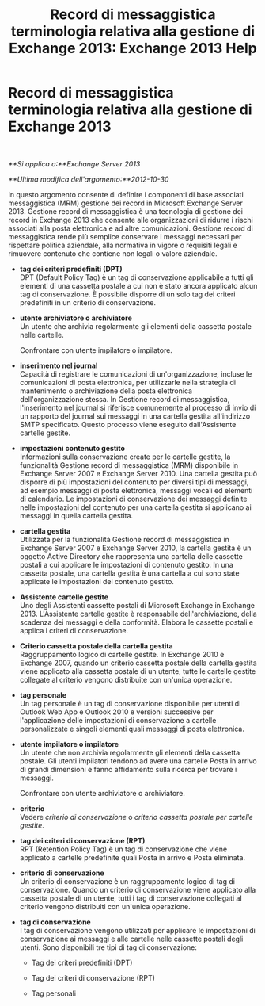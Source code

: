 ﻿---
title: 'Record di messaggistica terminologia relativa alla gestione di Exchange 2013: Exchange 2013 Help'
TOCTitle: Record di messaggistica terminologia relativa alla gestione di Exchange 2013
ms:assetid: de3e3503-6de3-4666-aeb9-cd877efb93bb
ms:mtpsurl: https://technet.microsoft.com/it-it/library/Bb408414(v=EXCHG.150)
ms:contentKeyID: 50481859
ms.date: 05/22/2018
mtps_version: v=EXCHG.150
ms.translationtype: MT
---

# Record di messaggistica terminologia relativa alla gestione di Exchange 2013

 

_**Si applica a:**Exchange Server 2013_

_**Ultima modifica dell'argomento:**2012-10-30_

In questo argomento consente di definire i componenti di base associati messaggistica (MRM) gestione dei record in Microsoft Exchange Server 2013. Gestione record di messaggistica è una tecnologia di gestione dei record in Exchange 2013 che consente alle organizzazioni di ridurre i rischi associati alla posta elettronica e ad altre comunicazioni. Gestione record di messaggistica rende più semplice conservare i messaggi necessari per rispettare politica aziendale, alla normativa in vigore o requisiti legali e rimuovere contenuto che contiene non legali o valore aziendale.

  - **tag dei criteri predefiniti (DPT)**  
    DPT (Default Policy Tag) è un tag di conservazione applicabile a tutti gli elementi di una cassetta postale a cui non è stato ancora applicato alcun tag di conservazione. È possibile disporre di un solo tag dei criteri predefiniti in un criterio di conservazione.

<!-- end list -->

  - **utente archiviatore o archiviatore**  
    Un utente che archivia regolarmente gli elementi della cassetta postale nelle cartelle.
    
    Confrontare con utente impilatore o impilatore.

<!-- end list -->

  - **inserimento nel journal**  
    Capacità di registrare le comunicazioni di un'organizzazione, incluse le comunicazioni di posta elettronica, per utilizzarle nella strategia di mantenimento o archiviazione della posta elettronica dell'organizzazione stessa. In Gestione record di messaggistica, l'inserimento nel journal si riferisce comunemente al processo di invio di un rapporto del journal sui messaggi in una cartella gestita all'indirizzo SMTP specificato. Questo processo viene eseguito dall'Assistente cartelle gestite.

<!-- end list -->

  - **impostazioni contenuto gestito**  
    Informazioni sulla conservazione create per le cartelle gestite, la funzionalità Gestione record di messaggistica (MRM) disponibile in Exchange Server 2007 e Exchange Server 2010. Una cartella gestita può disporre di più impostazioni del contenuto per diversi tipi di messaggi, ad esempio messaggi di posta elettronica, messaggi vocali ed elementi di calendario. Le impostazioni di conservazione dei messaggi definite nelle impostazioni del contenuto per una cartella gestita si applicano ai messaggi in quella cartella gestita.

<!-- end list -->

  - **cartella gestita**  
    Utilizzata per la funzionalità Gestione record di messaggistica in Exchange Server 2007 e Exchange Server 2010, la cartella gestita è un oggetto Active Directory che rappresenta una cartella delle cassette postali a cui applicare le impostazioni di contenuto gestito. In una cassetta postale, una cartella gestita è una cartella a cui sono state applicate le impostazioni del contenuto gestito.

<!-- end list -->

  - **Assistente cartelle gestite**  
    Uno degli Assistenti cassette postali di Microsoft Exchange in Exchange 2013. L'Assistente cartelle gestite è responsabile dell'archiviazione, della scadenza dei messaggi e della conformità. Elabora le cassette postali e applica i criteri di conservazione.

<!-- end list -->

  - **Criterio cassetta postale della cartella gestita**  
    Raggruppamento logico di cartelle gestite. In Exchange 2010 e Exchange 2007, quando un criterio cassetta postale della cartella gestita viene applicato alla cassetta postale di un utente, tutte le cartelle gestite collegate al criterio vengono distribuite con un'unica operazione.

<!-- end list -->

  - **tag personale**  
    Un tag personale è un tag di conservazione disponibile per utenti di Outlook Web App e Outlook 2010 e versioni successive per l'applicazione delle impostazioni di conservazione a cartelle personalizzate e singoli elementi quali messaggi di posta elettronica.

<!-- end list -->

  - **utente impilatore o impilatore**  
    Un utente che non archivia regolarmente gli elementi della cassetta postale. Gli utenti impilatori tendono ad avere una cartelle Posta in arrivo di grandi dimensioni e fanno affidamento sulla ricerca per trovare i messaggi.
    
    Confrontare con utente archiviatore o archiviatore.

<!-- end list -->

  - **criterio**  
    Vedere *criterio di conservazione* o *criterio cassetta postale per cartelle gestite*.

<!-- end list -->

  - **tag dei criteri di conservazione (RPT)**  
    RPT (Retention Policy Tag) è un tag di conservazione che viene applicato a cartelle predefinite quali Posta in arrivo e Posta eliminata.

<!-- end list -->

  - **criterio di conservazione**  
    Un criterio di conservazione è un raggruppamento logico di tag di conservazione. Quando un criterio di conservazione viene applicato alla cassetta postale di un utente, tutti i tag di conservazione collegati al criterio vengono distribuiti con un'unica operazione.

<!-- end list -->

  - **tag di conservazione**  
    I tag di conservazione vengono utilizzati per applicare le impostazioni di conservazione ai messaggi e alle cartelle nelle cassette postali degli utenti. Sono disponibili tre tipi di tag di conservazione:
    
      - Tag dei criteri predefiniti (DPT)
    
      - Tag dei criteri di conservazione (RPT)
    
      - Tag personali

